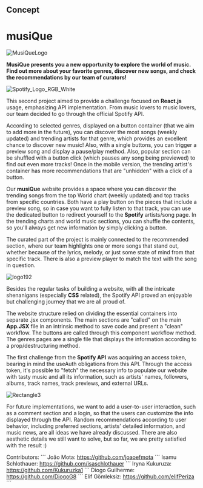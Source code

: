 ## Concept

<h1>musiQue</h1>

![MusiQueLogo](https://user-images.githubusercontent.com/107939073/203567954-a90492dc-9998-48f4-b75a-2bd9ee02f3a7.png)

**MusiQue presents you a new opportunity to explore the world of music.**
**Find out more about your favorite genres, discover new songs, and check the recommendations by our team of curators!**

![Spotify_Logo_RGB_White](https://user-images.githubusercontent.com/107939073/203570507-e969bba6-f6de-4b46-bcb0-8b575628fe1c.png)

This second project aimed to provide a challenge focused on **React.js** usage, emphasizing API implementation. From music lovers to music lovers, our team decided to go through the official Spotify API. 

According to selected genres, displayed on a button container (that we aim to add more in the future), you can discover the most songs (weekly updated) and trending artists for that genre, which provides an excellent chance to discover new music! Also, with a single buttons, you can trigger a preview song and display a pause/play method. Also, popular section can be shuffled with a button click (which pauses any song being previewed) to find out even more tracks! Once in the mobile version, the trending artist's container has more recommendations that are "unhidden" with a click of a button.

Our **musiQue** website provides a space where you can discover the trending songs from the top World chart (weekly updated) and top tracks from specific countries. Both have a play button on the pieces that include a preview song, so in case you want to fully listen to that track, you can use the dedicated button to redirect yourself to the **Spotify** artists/song page. In the trending charts and world music sections, you can shuffle the contents, so you'll always get new information by simply clicking a button. 

The curated part of the project is mainly connected to the recommended section, where our team highlights one or more songs that stand out, whether because of the lyrics, melody, or just some state of mind from that specific track. There is also a preview player to match the text with the song in question.

![logo192](https://user-images.githubusercontent.com/107939073/203571724-9a5eb1e8-24b2-4668-8f90-6ce850a7cafb.png)

Besides the regular tasks of building a website, with all the intricate shenanigans (especially **CSS** related), the Spotify API proved an enjoyable but challenging journey that we are all proud of.

The website structure relied on dividing the essential containers into separate .jsx components. The main sections are "called" on the main **App.JSX** file in an intrinsic method to save code and present a "clean" workflow. The buttons are called through this component workflow method. The genres pages are a single file that displays the information according to a prop/destructuring method. 

The first challenge from the **Spotify API** was acquiring an access token, bearing in mind the useAuth obligations from this API. Through the access token, it's possible to "fetch" the necessary info to populate our website with tasty music and all its information, such as artists' names, followers, albums, track names, track previews, and external URLs.

![Rectangle3](https://user-images.githubusercontent.com/107939073/203572933-18e7b234-5ff7-4b90-a6ee-ba55d8f9ab0d.jpeg)

For future implementations, we want to add a user-to-user interaction, such as a comment section and a login, so that the users can customize the info displayed through the API. Random recommendations according to user behavior, including preferred sections, artists' detailed information, and music news, are all ideas we have already discussed. 
There are also aesthetic details we still want to solve, but so far, we are pretty satisfied with the result :)

Contributors: 
´´´
João Mota: https://github.com/joaoefmota
´´´
Isamu Schlothauer: https://github.com/isaschlothauer
´´´
Iryna Kukuruza: https://github.com/Kukuruzka1
´´´
Diogo Guilherme: https://github.com/DiogoG8
´´´
Elif Gömleksiz: https://github.com/elifPeriza
´´´
